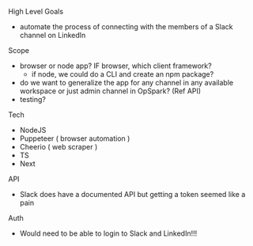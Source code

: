
High Level Goals
 * automate the process of connecting with the members of a Slack channel on LinkedIn


Scope
  * browser or node app? IF browser, which client framework?
    * if node, we could do a CLI and create an npm package?
  * do we want to generalize the app for any channel in any available workspace or just admin channel in OpSpark? (Ref API)
  * testing?

Tech 
  * NodeJS
  * Puppeteer ( browser automation )
  * Cheerio ( web scraper )
  * TS
  * Next 


API
  * Slack does have a documented API but getting a token seemed like a pain


Auth
  * Would need to be able to login to Slack and LinkedIn!!!
